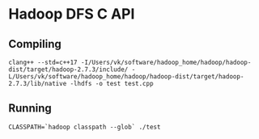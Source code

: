# Hadoop DFS C API

## Compiling
```
clang++ --std=c++17 -I/Users/vk/software/hadoop_home/hadoop/hadoop-dist/target/hadoop-2.7.3/include/ -L/Users/vk/software/hadoop_home/hadoop/hadoop-dist/target/hadoop-2.7.3/lib/native -lhdfs -o test test.cpp
```

## Running
```
CLASSPATH=`hadoop classpath --glob` ./test
```
